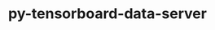 ---
title: "py-tensorboard-data-server"
layout: cache
categories: [package, develop]
meta: {"compilers": ["apple-clang@=16.0.0", "gcc@=11.4.0", "gcc@=13.2.0"], "num_specs": 52, "num_specs_by_stack": {"e4s": 10, "e4s-neoverse_v1": 4, "ml-darwin-aarch64-mps": 3, "ml-linux-aarch64-cpu": 15, "ml-linux-aarch64-cuda": 15, "ml-linux-x86_64-cpu": 15, "ml-linux-x86_64-cuda": 15, "ml-linux-x86_64-rocm": 10, "root": 52}, "oss": ["sequoia", "ubuntu22.04", "ubuntu24.04"], "platforms": ["darwin", "linux"], "stacks": ["e4s", "e4s-neoverse_v1", "ml-darwin-aarch64-mps", "ml-linux-aarch64-cpu", "ml-linux-aarch64-cuda", "ml-linux-x86_64-cpu", "ml-linux-x86_64-cuda", "ml-linux-x86_64-rocm", "root"], "targets": ["aarch64", "neoverse_v1", "x86_64_v3"], "versions": ["0.6.1", "0.7.0"]}
spec_details: [{"compiler": "gcc@=11.4.0", "hash": "3hugp44yg2q3m3dkz2anf7iq7b3wwfex", "os": "ubuntu22.04", "platform": "linux", "size": "-", "stacks": ["e4s", "root"], "target": "x86_64_v3", "variants": ["build_system=python_pip", "patches=4b3bcc2,878bbd6"], "versions": ["0.6.1"]}, {"compiler": "gcc@=13.2.0", "hash": "3rnouvvu5utzcehunztl3yl2h757mxfq", "os": "ubuntu24.04", "platform": "linux", "size": "-", "stacks": ["ml-linux-x86_64-cpu", "ml-linux-x86_64-cuda", "root"], "target": "x86_64_v3", "variants": ["build_system=python_pip"], "versions": ["0.7.0"]}, {"compiler": "gcc@=13.2.0", "hash": "3vwqna6yudex7ffg2ccyizka2klatyod", "os": "ubuntu24.04", "platform": "linux", "size": "-", "stacks": ["ml-linux-x86_64-cpu", "ml-linux-x86_64-cuda", "root"], "target": "x86_64_v3", "variants": ["build_system=python_pip"], "versions": ["0.7.0"]}, {"compiler": "gcc@=13.2.0", "hash": "42pi2olh4b7gmvbvgxvu34nb7zjhsqpz", "os": "ubuntu24.04", "platform": "linux", "size": "-", "stacks": ["ml-linux-x86_64-cpu", "ml-linux-x86_64-cuda", "root"], "target": "x86_64_v3", "variants": ["build_system=python_pip", "patches=4b3bcc2,878bbd6"], "versions": ["0.6.1"]}, {"compiler": "gcc@=13.2.0", "hash": "4l5nt7myxnmk77q33jobp2ddeulvewul", "os": "ubuntu24.04", "platform": "linux", "size": "-", "stacks": ["ml-linux-aarch64-cpu", "ml-linux-aarch64-cuda", "root"], "target": "aarch64", "variants": ["build_system=python_pip"], "versions": ["0.7.0"]}, {"compiler": "gcc@=11.4.0", "hash": "4wkpi5xjlehuyunhj7hvwcxk7sj3hgne", "os": "ubuntu22.04", "platform": "linux", "size": "-", "stacks": ["e4s", "root"], "target": "x86_64_v3", "variants": ["build_system=python_pip", "patches=4b3bcc2,878bbd6"], "versions": ["0.6.1"]}, {"compiler": "gcc@=13.2.0", "hash": "6pxgapni7zsxbam6ohfb4b4ygt6ukkh3", "os": "ubuntu24.04", "platform": "linux", "size": "-", "stacks": ["ml-linux-x86_64-cpu", "ml-linux-x86_64-cuda", "ml-linux-x86_64-rocm", "root"], "target": "x86_64_v3", "variants": ["build_system=python_pip"], "versions": ["0.7.0"]}, {"compiler": "gcc@=13.2.0", "hash": "7qqsny46x66m7hfrgqacodfoa4yn2353", "os": "ubuntu24.04", "platform": "linux", "size": "-", "stacks": ["ml-linux-aarch64-cpu", "ml-linux-aarch64-cuda", "root"], "target": "aarch64", "variants": ["build_system=python_pip", "patches=4b3bcc2,878bbd6"], "versions": ["0.6.1"]}, {"compiler": "gcc@=13.2.0", "hash": "an32qaxm4haui6rjvf2s4jivbvsl7xaa", "os": "ubuntu24.04", "platform": "linux", "size": "-", "stacks": ["ml-linux-aarch64-cpu", "ml-linux-aarch64-cuda", "root"], "target": "aarch64", "variants": ["build_system=python_pip"], "versions": ["0.7.0"]}, {"compiler": "gcc@=13.2.0", "hash": "aoa5bbktfese563dxg2bq627lx76kvf5", "os": "ubuntu24.04", "platform": "linux", "size": "-", "stacks": ["ml-linux-x86_64-cpu", "ml-linux-x86_64-cuda", "ml-linux-x86_64-rocm", "root"], "target": "x86_64_v3", "variants": ["build_system=python_pip"], "versions": ["0.7.0"]}, {"compiler": "gcc@=11.4.0", "hash": "ca4l65poa44cmpnsxto62vhu3gjwxnrd", "os": "ubuntu22.04", "platform": "linux", "size": "-", "stacks": ["e4s-neoverse_v1", "root"], "target": "neoverse_v1", "variants": ["build_system=python_pip"], "versions": ["0.7.0"]}, {"compiler": "gcc@=13.2.0", "hash": "clilatiptd7hnliphh6ezsxgydmmj2dc", "os": "ubuntu24.04", "platform": "linux", "size": "-", "stacks": ["ml-linux-x86_64-cpu", "ml-linux-x86_64-cuda", "ml-linux-x86_64-rocm", "root"], "target": "x86_64_v3", "variants": ["build_system=python_pip"], "versions": ["0.7.0"]}, {"compiler": "gcc@=13.2.0", "hash": "dpcyhmhcz52bfjaoz7g64x2hz4n6nliw", "os": "ubuntu24.04", "platform": "linux", "size": "-", "stacks": ["ml-linux-aarch64-cpu", "ml-linux-aarch64-cuda", "root"], "target": "aarch64", "variants": ["build_system=python_pip", "patches=4b3bcc2,878bbd6"], "versions": ["0.6.1"]}, {"compiler": "gcc@=11.4.0", "hash": "gelc36g7uhnaxhqxf5goiw6togyibg66", "os": "ubuntu22.04", "platform": "linux", "size": "-", "stacks": ["e4s", "root"], "target": "x86_64_v3", "variants": ["build_system=python_pip", "patches=4b3bcc2,878bbd6"], "versions": ["0.6.1"]}, {"compiler": "apple-clang@=16.0.0", "hash": "gludjtpu4vrzdzcfatyskxmpuxckceff", "os": "sequoia", "platform": "darwin", "size": "-", "stacks": ["ml-darwin-aarch64-mps", "root"], "target": "aarch64", "variants": ["build_system=python_pip"], "versions": ["0.7.0"]}, {"compiler": "apple-clang@=16.0.0", "hash": "gy354ssyv2dgywnoyprspgyzinhw2qkb", "os": "sequoia", "platform": "darwin", "size": "-", "stacks": ["ml-darwin-aarch64-mps", "root"], "target": "aarch64", "variants": ["build_system=python_pip"], "versions": ["0.7.0"]}, {"compiler": "apple-clang@=16.0.0", "hash": "hudgdczd5geqhkiycxhp5dhub6nwd42w", "os": "sequoia", "platform": "darwin", "size": "-", "stacks": ["ml-darwin-aarch64-mps", "root"], "target": "aarch64", "variants": ["build_system=python_pip"], "versions": ["0.7.0"]}, {"compiler": "gcc@=13.2.0", "hash": "ivjy2yldtwtw3g2nne32vbb5y2rx2dvh", "os": "ubuntu24.04", "platform": "linux", "size": "-", "stacks": ["ml-linux-aarch64-cpu", "ml-linux-aarch64-cuda", "root"], "target": "aarch64", "variants": ["build_system=python_pip"], "versions": ["0.7.0"]}, {"compiler": "gcc@=13.2.0", "hash": "j3ssfcabaqrxmxqe5dqsf4t73a2wxxya", "os": "ubuntu24.04", "platform": "linux", "size": "-", "stacks": ["ml-linux-aarch64-cpu", "ml-linux-aarch64-cuda", "root"], "target": "aarch64", "variants": ["build_system=python_pip"], "versions": ["0.7.0"]}, {"compiler": "gcc@=13.2.0", "hash": "jma5ddy5pjvhum42tjgs7lzkqe2ty3u5", "os": "ubuntu24.04", "platform": "linux", "size": "-", "stacks": ["ml-linux-aarch64-cpu", "ml-linux-aarch64-cuda", "root"], "target": "aarch64", "variants": ["build_system=python_pip"], "versions": ["0.7.0"]}, {"compiler": "gcc@=11.4.0", "hash": "jtk3a57wsm3wwecv4zhrefxuzlf5px6h", "os": "ubuntu22.04", "platform": "linux", "size": "-", "stacks": ["e4s", "root"], "target": "x86_64_v3", "variants": ["build_system=python_pip"], "versions": ["0.7.0"]}, {"compiler": "gcc@=13.2.0", "hash": "jxfsm7qwdsfrdfwuhx4eydhzenbv3uha", "os": "ubuntu24.04", "platform": "linux", "size": "-", "stacks": ["ml-linux-x86_64-rocm", "root"], "target": "x86_64_v3", "variants": ["build_system=python_pip"], "versions": ["0.7.0"]}, {"compiler": "gcc@=11.4.0", "hash": "jxlx6jhakps46rphrfcjhodblwd5mgih", "os": "ubuntu22.04", "platform": "linux", "size": "-", "stacks": ["e4s-neoverse_v1", "root"], "target": "neoverse_v1", "variants": ["build_system=python_pip"], "versions": ["0.7.0"]}, {"compiler": "gcc@=11.4.0", "hash": "jzzn2hoirv2fdrrarbxps2tpvgunnamv", "os": "ubuntu22.04", "platform": "linux", "size": "-", "stacks": ["e4s-neoverse_v1", "root"], "target": "neoverse_v1", "variants": ["build_system=python_pip", "patches=4b3bcc2,878bbd6"], "versions": ["0.6.1"]}, {"compiler": "gcc@=13.2.0", "hash": "mckzfuakqp7ily37lsetdhwsmrguloc6", "os": "ubuntu24.04", "platform": "linux", "size": "-", "stacks": ["ml-linux-x86_64-rocm", "root"], "target": "x86_64_v3", "variants": ["build_system=python_pip"], "versions": ["0.7.0"]}, {"compiler": "gcc@=13.2.0", "hash": "ojtur4c7ywpx7d3cwa5kftrn52lq6aqx", "os": "ubuntu24.04", "platform": "linux", "size": "-", "stacks": ["ml-linux-aarch64-cpu", "ml-linux-aarch64-cuda", "root"], "target": "aarch64", "variants": ["build_system=python_pip"], "versions": ["0.7.0"]}, {"compiler": "gcc@=13.2.0", "hash": "oxa6rnpqeom6dvschlxgni5i3vqxx2jk", "os": "ubuntu24.04", "platform": "linux", "size": "-", "stacks": ["ml-linux-x86_64-rocm", "root"], "target": "x86_64_v3", "variants": ["build_system=python_pip"], "versions": ["0.7.0"]}, {"compiler": "gcc@=13.2.0", "hash": "pb43aqbdivcnfyw4plpucm4muvzckl7q", "os": "ubuntu24.04", "platform": "linux", "size": "-", "stacks": ["ml-linux-aarch64-cpu", "ml-linux-aarch64-cuda", "root"], "target": "aarch64", "variants": ["build_system=python_pip", "patches=4b3bcc2,878bbd6"], "versions": ["0.6.1"]}, {"compiler": "gcc@=13.2.0", "hash": "pgtpbjlzgqjhdcnswrkh56ztltblqm3e", "os": "ubuntu24.04", "platform": "linux", "size": "-", "stacks": ["ml-linux-x86_64-rocm", "root"], "target": "x86_64_v3", "variants": ["build_system=python_pip"], "versions": ["0.7.0"]}, {"compiler": "gcc@=11.4.0", "hash": "pppweesfii4dgnenbdttnpt3l53qkrw4", "os": "ubuntu22.04", "platform": "linux", "size": "-", "stacks": ["e4s-neoverse_v1", "root"], "target": "neoverse_v1", "variants": ["build_system=python_pip", "patches=4b3bcc2,878bbd6"], "versions": ["0.6.1"]}, {"compiler": "gcc@=11.4.0", "hash": "q6vgsoa76zgbvulpxfoqwrufarwpbuek", "os": "ubuntu22.04", "platform": "linux", "size": "-", "stacks": ["e4s", "root"], "target": "x86_64_v3", "variants": ["build_system=python_pip", "patches=4b3bcc2,878bbd6"], "versions": ["0.6.1"]}, {"compiler": "gcc@=11.4.0", "hash": "qt3g4chw576ee6aq7u27t2rjkmddmaea", "os": "ubuntu22.04", "platform": "linux", "size": "-", "stacks": ["e4s", "root"], "target": "x86_64_v3", "variants": ["build_system=python_pip"], "versions": ["0.7.0"]}, {"compiler": "gcc@=13.2.0", "hash": "r2a73rpggrusqmg4kn2onpeigbkalyrt", "os": "ubuntu24.04", "platform": "linux", "size": "-", "stacks": ["ml-linux-aarch64-cpu", "ml-linux-aarch64-cuda", "root"], "target": "aarch64", "variants": ["build_system=python_pip"], "versions": ["0.7.0"]}, {"compiler": "gcc@=13.2.0", "hash": "rd3nuz3lmuarky7vghgslquabrqfcqt5", "os": "ubuntu24.04", "platform": "linux", "size": "-", "stacks": ["ml-linux-x86_64-cpu", "ml-linux-x86_64-cuda", "root"], "target": "x86_64_v3", "variants": ["build_system=python_pip", "patches=4b3bcc2,878bbd6"], "versions": ["0.6.1"]}, {"compiler": "gcc@=13.2.0", "hash": "rkr5xxy5mbgr6obbge7surpjrmxukurm", "os": "ubuntu24.04", "platform": "linux", "size": "-", "stacks": ["ml-linux-x86_64-cpu", "ml-linux-x86_64-cuda", "root"], "target": "x86_64_v3", "variants": ["build_system=python_pip"], "versions": ["0.7.0"]}, {"compiler": "gcc@=13.2.0", "hash": "s6c5jsd477wwjworupdasceotmvsceyu", "os": "ubuntu24.04", "platform": "linux", "size": "-", "stacks": ["ml-linux-x86_64-cpu", "ml-linux-x86_64-cuda", "ml-linux-x86_64-rocm", "root"], "target": "x86_64_v3", "variants": ["build_system=python_pip"], "versions": ["0.7.0"]}, {"compiler": "gcc@=13.2.0", "hash": "scgagjop2efz2cg6ji36kikt5jgfqyhm", "os": "ubuntu24.04", "platform": "linux", "size": "-", "stacks": ["ml-linux-x86_64-cpu", "ml-linux-x86_64-cuda", "ml-linux-x86_64-rocm", "root"], "target": "x86_64_v3", "variants": ["build_system=python_pip"], "versions": ["0.7.0"]}, {"compiler": "gcc@=13.2.0", "hash": "t2d2wrcgx5en6nrbjuzj2judzkbidu3d", "os": "ubuntu24.04", "platform": "linux", "size": "-", "stacks": ["ml-linux-aarch64-cpu", "ml-linux-aarch64-cuda", "root"], "target": "aarch64", "variants": ["build_system=python_pip"], "versions": ["0.7.0"]}, {"compiler": "gcc@=11.4.0", "hash": "t7d2eeugg5jop37rxxcjyrabmzaea7fd", "os": "ubuntu22.04", "platform": "linux", "size": "-", "stacks": ["e4s", "root"], "target": "x86_64_v3", "variants": ["build_system=python_pip"], "versions": ["0.7.0"]}, {"compiler": "gcc@=13.2.0", "hash": "trgjuj7lezqqbzg7unrosaims3jthxkf", "os": "ubuntu24.04", "platform": "linux", "size": "-", "stacks": ["ml-linux-x86_64-cpu", "ml-linux-x86_64-cuda", "root"], "target": "x86_64_v3", "variants": ["build_system=python_pip", "patches=4b3bcc2,878bbd6"], "versions": ["0.6.1"]}, {"compiler": "gcc@=13.2.0", "hash": "uatjww6fcyop2mxrdmwkgiowmeu7gveq", "os": "ubuntu24.04", "platform": "linux", "size": "-", "stacks": ["ml-linux-aarch64-cpu", "ml-linux-aarch64-cuda", "root"], "target": "aarch64", "variants": ["build_system=python_pip", "patches=4b3bcc2,878bbd6"], "versions": ["0.6.1"]}, {"compiler": "gcc@=11.4.0", "hash": "uj3qkatywztmlduaobywffhhzggznxtk", "os": "ubuntu22.04", "platform": "linux", "size": "-", "stacks": ["e4s", "root"], "target": "x86_64_v3", "variants": ["build_system=python_pip"], "versions": ["0.7.0"]}, {"compiler": "gcc@=13.2.0", "hash": "uwglrofrxxjku5kbvwidy3dgysnhguge", "os": "ubuntu24.04", "platform": "linux", "size": "-", "stacks": ["ml-linux-aarch64-cpu", "ml-linux-aarch64-cuda", "root"], "target": "aarch64", "variants": ["build_system=python_pip", "patches=4b3bcc2,878bbd6"], "versions": ["0.6.1"]}, {"compiler": "gcc@=13.2.0", "hash": "v43ymwjlryoyjq7h2tylibkitol5wjs6", "os": "ubuntu24.04", "platform": "linux", "size": "-", "stacks": ["ml-linux-aarch64-cpu", "ml-linux-aarch64-cuda", "root"], "target": "aarch64", "variants": ["build_system=python_pip"], "versions": ["0.7.0"]}, {"compiler": "gcc@=13.2.0", "hash": "vbqevx5rvtterny7iq33lmfigcsd52ng", "os": "ubuntu24.04", "platform": "linux", "size": "-", "stacks": ["ml-linux-x86_64-cpu", "ml-linux-x86_64-cuda", "root"], "target": "x86_64_v3", "variants": ["build_system=python_pip"], "versions": ["0.7.0"]}, {"compiler": "gcc@=13.2.0", "hash": "vwxajotudwaexapjsu3ig3o6zrtosj73", "os": "ubuntu24.04", "platform": "linux", "size": "-", "stacks": ["ml-linux-x86_64-cpu", "ml-linux-x86_64-cuda", "root"], "target": "x86_64_v3", "variants": ["build_system=python_pip"], "versions": ["0.7.0"]}, {"compiler": "gcc@=13.2.0", "hash": "vxpf3ja3x7czt2alc3a6w4xyqg6d6nxa", "os": "ubuntu24.04", "platform": "linux", "size": "-", "stacks": ["ml-linux-x86_64-cpu", "ml-linux-x86_64-cuda", "root"], "target": "x86_64_v3", "variants": ["build_system=python_pip", "patches=4b3bcc2,878bbd6"], "versions": ["0.6.1"]}, {"compiler": "gcc@=11.4.0", "hash": "wtjqpavoj6bwuxilgf3vhswflckdz4ue", "os": "ubuntu22.04", "platform": "linux", "size": "-", "stacks": ["e4s", "root"], "target": "x86_64_v3", "variants": ["build_system=python_pip", "patches=4b3bcc2,878bbd6"], "versions": ["0.6.1"]}, {"compiler": "gcc@=13.2.0", "hash": "xqfujf2hdqrt6rf237ejb3s6e26dnmfy", "os": "ubuntu24.04", "platform": "linux", "size": "-", "stacks": ["ml-linux-x86_64-cpu", "ml-linux-x86_64-cuda", "root"], "target": "x86_64_v3", "variants": ["build_system=python_pip", "patches=4b3bcc2,878bbd6"], "versions": ["0.6.1"]}, {"compiler": "gcc@=13.2.0", "hash": "xwu5diwlayqmooaelgwhq4whwngdfezn", "os": "ubuntu24.04", "platform": "linux", "size": "-", "stacks": ["ml-linux-x86_64-rocm", "root"], "target": "x86_64_v3", "variants": ["build_system=python_pip"], "versions": ["0.7.0"]}, {"compiler": "gcc@=11.4.0", "hash": "yq56uz4dbhdji2sadpkbckusgtsa4xck", "os": "ubuntu22.04", "platform": "linux", "size": "-", "stacks": ["e4s", "root"], "target": "x86_64_v3", "variants": ["build_system=python_pip"], "versions": ["0.7.0"]}, {"compiler": "gcc@=13.2.0", "hash": "yx5znsxbq7iuahmklisnrsdidpfulaug", "os": "ubuntu24.04", "platform": "linux", "size": "-", "stacks": ["ml-linux-aarch64-cpu", "ml-linux-aarch64-cuda", "root"], "target": "aarch64", "variants": ["build_system=python_pip"], "versions": ["0.7.0"]}]
---